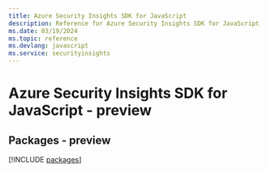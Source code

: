 ```yaml
---
title: Azure Security Insights SDK for JavaScript
description: Reference for Azure Security Insights SDK for JavaScript
ms.date: 03/19/2024
ms.topic: reference
ms.devlang: javascript
ms.service: securityinsights
---
```

# Azure Security Insights SDK for JavaScript - preview
## Packages - preview
[!INCLUDE [packages](security-insights-index.md)]